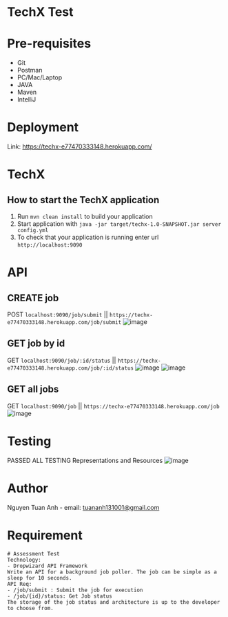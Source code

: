 # TechX Test
# Pre-requisites
- Git
- Postman
- PC/Mac/Laptop
- JAVA
- Maven
- IntelliJ
# Deployment

Link: https://techx-e77470333148.herokuapp.com/

# TechX

How to start the TechX application
---

1. Run `mvn clean install` to build your application
1. Start application with `java -jar target/techx-1.0-SNAPSHOT.jar server config.yml`
1. To check that your application is running enter url `http://localhost:9090`


# API

## CREATE job

POST `localhost:9090/job/submit` ||  `https://techx-e77470333148.herokuapp.com/job/submit`
![image](https://github.com/malliaw2808/TechX/assets/13903635/4ec660e8-ec3b-4426-91c9-4194e1e343f5)

## GET job by id 
GET `localhost:9090/job/:id/status` || `https://techx-e77470333148.herokuapp.com/job/:id/status`
![image](https://github.com/malliaw2808/TechX/assets/13903635/5e26b82b-f650-416f-bf4e-3092cc77d424)
![image](https://github.com/malliaw2808/TechX/assets/13903635/28d3c841-f6ca-42be-8404-daa9510eba16)


## GET all jobs
GET `localhost:9090/job` || `https://techx-e77470333148.herokuapp.com/job`
![image](https://github.com/malliaw2808/TechX/assets/13903635/67354f16-25a7-458e-a170-75a2a3ef29c4)

# Testing

PASSED ALL TESTING Representations and Resources
![image](https://github.com/malliaw2808/TechX/assets/67695658/053182be-668a-4c3e-b0ce-58c782a849f7)

# Author
Nguyen Tuan Anh - email: tuananh131001@gmail.com

# Requirement
```
# Assessment Test
Technology:
- Dropwizard API Framework
Write an API for a background job poller. The job can be simple as a sleep for 10 seconds.
API Req:
- /job/submit : Submit the job for execution
- /job/{id}/status: Get Job status
The storage of the job status and architecture is up to the developer to choose from.
```

